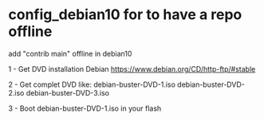 # config_debian10 for to have a repo offline
add "contrib main" offline in debian10

1 - Get DVD installation Debian https://www.debian.org/CD/http-ftp/#stable

2 - Get complet DVD like:
debian-buster-DVD-1.iso
debian-buster-DVD-2.iso
debian-buster-DVD-3.iso

3 - Boot debian-buster-DVD-1.iso in your flash
